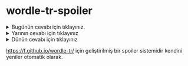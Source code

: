 # wordle-tr-spoiler

<details>
  <summary>Bugünün cevabı için tıklayınız.</summary>
  <br>
    <b> çarka </b>
</details>

<details>
  <summary>Yarının cevabı için tıklayınız</summary>
  <br>
   <b> galip </b>
</details>

<details>
  <summary>Dünün cevabı için tıklayınız </summary>
  <br>
  <b> iğfal </b>
</details>

https://f.github.io/wordle-tr/ için geliştirilmiş bir spoiler sistemidir kendini yeniler otomatik olarak.

